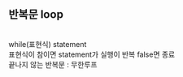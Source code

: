 ## 반복문 loop
<br>while(표현식)
    statement
<br>표현식이 참이면 statement가 실행이 반복
false면 종료
<br>끝나지 않는 반복문 : 무한루프
